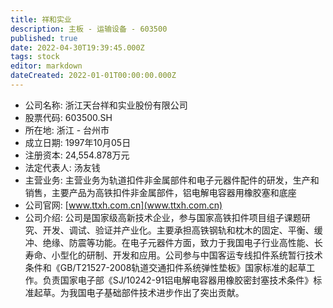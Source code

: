 ```yaml
---
title: 祥和实业
description: 主板 - 运输设备 - 603500
published: true
date: 2022-04-30T19:39:45.000Z
tags: stock
editor: markdown
dateCreated: 2022-01-01T00:00:00.000Z
---
```


- 公司名称: 浙江天台祥和实业股份有限公司
- 股票代码: 603500.SH
- 所在地: 浙江 - 台州市
- 成立日期: 1997年10月05日
- 注册资本: 24,554.878万元
- 法定代表人: 汤友钱
- 主营业务: 主营业务为轨道扣件非金属部件和电子元器件配件的研发，生产和销售，主要产品为高铁扣件非金属部件，铝电解电容器用橡胶塞和底座
- 公司官网: [www.ttxh.com.cn](www.ttxh.com.cn)
- 公司介绍: 公司是国家级高新技术企业，参与国家高铁扣件项目组子课题研究、开发、调试、验证并产业化。主要承担高铁钢轨和枕木的固定、平衡、缓冲、绝缘、防震等功能。在电子元器件方面，致力于我国电子行业高性能、长寿命、小型化的研制、开发和应用。公司参与中国客运专线扣件系统暂行技术条件和《GB/T21527-2008轨道交通扣件系统弹性垫板》国家标准的起草工作。负责国家电子部《SJ/10242-91铝电解电容器用橡胶密封塞技术条件》标准起草。为我国电子基础部件技术进步作出了突出贡献。


